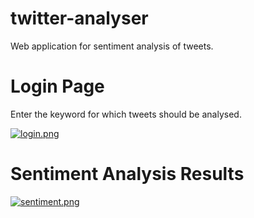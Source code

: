 # twitter-analyser
Web application for sentiment analysis of tweets.

# Login Page

Enter the keyword for which tweets should be analysed.


[![login.png](https://i.postimg.cc/tTQZr53r/login.png)](https://postimg.cc/GBKmtvSY)


# Sentiment Analysis Results

[![sentiment.png](https://i.postimg.cc/SKpk3tPz/sentiment.png)](https://postimg.cc/pmkwnkR2)
